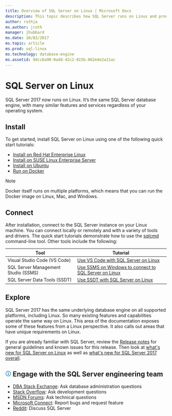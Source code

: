 ```yaml
---
title: Overview of SQL Server on Linux | Microsoft Docs
description: This topic describes how SQL Server runs on Linux and provides information on how to learn more.
author: rothja 
ms.author: jroth 
manager: jhubbard
ms.date: 10/02/2017
ms.topic: article
ms.prod: sql-linux
ms.technology: database-engine
ms.assetid: 9dcc6a90-0add-42c2-815b-862e4e2a21ac
---
```

# SQL Server on Linux

SQL Server 2017 now runs on Linux. It’s the same SQL Server database engine, with many similar features and services regardless of your operating system.

## Install

To get started, install SQL Server on Linux using one of the following quick start tutorials:

- [Install on Red Hat Enterprise Linux](quickstart-install-connect-red-hat.md)
- [Install on SUSE Linux Enterprise Server](quickstart-install-connect-suse.md)
- [Install on Ubuntu](quickstart-install-connect-ubuntu.md)
- [Run on Docker](quickstart-install-connect-docker.md)

> [!NOTE]
> Docker itself runs on multiple platforms, which means that you can run the Docker image on Linux, Mac, and Windows.

## Connect

After installation, connect to the SQL Server instance on your Linux machine. You can connect locally or remotely and with a variety of tools and drivers. The quick start tutorials demonstrate how to use the [sqlcmd](sql-server-linux-setup-tools.md) command-line tool. Other tools include the following:

| Tool | Tutorial |
|-----|-----|
| Visual Studio Code (VS Code) | [Use VS Code with SQL Server on Linux](sql-server-linux-develop-use-vscode.md) |
| SQL Server Management Studio (SSMS) | [Use SSMS on Windows to connect to SQL Server on Linux](sql-server-linux-develop-use-ssms.md) |
| SQL Server Data Tools (SSDT) | [Use SSDT with SQL Server on Linux](sql-server-linux-develop-use-ssdt.md) |

## Explore

SQL Server 2017 has the same underlying database engine on all supported platforms, including Linux. So many existing features and capabilities operate the same way on Linux. This area of the documentation exposes some of these features from a Linux perspective. It also calls out areas that have unique requirements on Linux.

If you are already familiar with SQL Server, review the [Release notes](sql-server-linux-release-notes.md) for general guidelines and known issues for this release. Then look at [what's new for SQL Server on Linux](sql-server-linux-whats-new.md) as well as [what's new for SQL Server 2017 overall](../sql-server/what-s-new-in-sql-server-2017.md).

##  ![info_tip](./media/general/info_tip.png) Engage with the SQL Server engineering team

- [DBA Stack Exchange](https://dba.stackexchange.com/questions/tagged/sql-server): Ask database administration questions
- [Stack Overflow](http://stackoverflow.com/questions/tagged/sql-server): Ask development questions
- [MSDN Forums](https://social.msdn.microsoft.com/Forums/en-US/home?category=sqlserver): Ask technical questions
- [Microsoft Connect](https://connect.microsoft.com/SQLServer/Feedback): Report bugs and request feature
- [Reddit](https://www.reddit.com/r/SQLServer/): Discuss SQL Server
